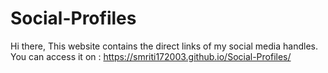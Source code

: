 # Social-Profiles

Hi there, This website contains the direct links of my social media handles. You can access it on : https://smriti172003.github.io/Social-Profiles/

